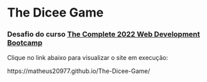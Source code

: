 # The Dicee Game

<h3>Desafio do curso <a href="https://www.udemy.com/course/the-complete-web-development-bootcamp/">The Complete 2022 Web Development Bootcamp</a></h3>

<p>Clique no link abaixo para visualizar o site em execução:</p>
<p>https://matheus20977.github.io/The-Dicee-Game/</p>
